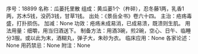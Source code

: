 序号：18899
名称：瓜蒌托里散
组成：黄瓜蒌1个（杵碎），忍冬藤1两，乳香1两，苏木5钱，没药3钱，甘草1钱。
出处：《景岳全书》卷六十四。
主治：疮疡毒盛，打扑损伤。
加减：None
功效：疮疡未成易消，已成易溃，既溃则生肌。
用法用量：细嚼，用当归酒送下。
制备方法：用酒3碗，煎2碗，空心、日午、临睡分3服。或以此为末，酒糊丸，弹子大，朱砂为衣。
临床应用：None
各家论述：None
用药禁忌：None
附注：None
